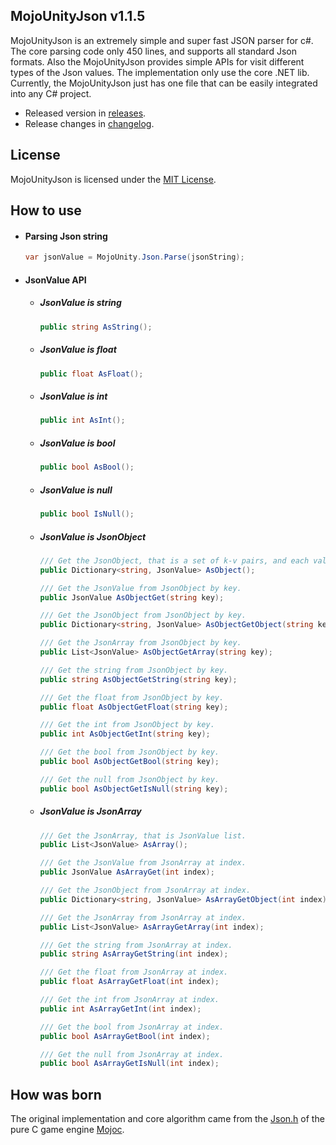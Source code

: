 ## MojoUnityJson v1.1.5

MojoUnityJson is an extremely simple and super fast JSON parser for c#. The core parsing code only 450 lines, and supports all standard Json formats. Also the MojoUnityJson provides simple APIs for visit different types of the Json values. The implementation only use the core .NET lib. Currently, the MojoUnityJson just has one file that can be easily integrated into any C# project.

* Released version in [releases](https://github.com/scottcgi/MojoUnityJson/releases).
* Release changes in [changelog](https://github.com/scottcgi/MojoUnityJson/blob/master/ChangeLog.md).

## License
MojoUnityJson is licensed under the [MIT License](https://github.com/scottcgi/MojoUnityJson/blob/master/LICENSE).

## How to use

* #### Parsing Json string

  ```csharp
  var jsonValue = MojoUnity.Json.Parse(jsonString);
  ```
  
* #### JsonValue API

  * ##### JsonValue is string
  
    ```csharp
    public string AsString();
    ```
    
  * ##### JsonValue is float
  
    ```csharp
    public float AsFloat();
    ```
    
  * ##### JsonValue is int

    ```csharp
    public int AsInt();
    ```
    
  * ##### JsonValue is bool
  
    ```csharp
    public bool AsBool();
    ```
    
  * ##### JsonValue is null
  
    ```csharp
    public bool IsNull();
    ```  

  * ##### JsonValue is JsonObject
  
    ```csharp
    /// Get the JsonObject, that is a set of k-v pairs, and each value is JsonValue.
    public Dictionary<string, JsonValue> AsObject();
    
    /// Get the JsonValue from JsonObject by key.
    public JsonValue AsObjectGet(string key);
    
    /// Get the JsonObject from JsonObject by key.
    public Dictionary<string, JsonValue> AsObjectGetObject(string key);
    
    /// Get the JsonArray from JsonObject by key.
    public List<JsonValue> AsObjectGetArray(string key);
    
    /// Get the string from JsonObject by key.
    public string AsObjectGetString(string key);
    
    /// Get the float from JsonObject by key.
    public float AsObjectGetFloat(string key);
    
    /// Get the int from JsonObject by key.
    public int AsObjectGetInt(string key);
    
    /// Get the bool from JsonObject by key.
    public bool AsObjectGetBool(string key);
    
    /// Get the null from JsonObject by key.  
    public bool AsObjectGetIsNull(string key);
    ```
    
  * ##### JsonValue is JsonArray
  
    ```csharp
    /// Get the JsonArray, that is JsonValue list.
    public List<JsonValue> AsArray();
    
    /// Get the JsonValue from JsonArray at index.
    public JsonValue AsArrayGet(int index);
    
    /// Get the JsonObject from JsonArray at index.
    public Dictionary<string, JsonValue> AsArrayGetObject(int index);
    
    /// Get the JsonArray from JsonArray at index.
    public List<JsonValue> AsArrayGetArray(int index);
    
    /// Get the string from JsonArray at index. 
    public string AsArrayGetString(int index);
    
    /// Get the float from JsonArray at index.
    public float AsArrayGetFloat(int index);
    
    /// Get the int from JsonArray at index.
    public int AsArrayGetInt(int index);
    
    /// Get the bool from JsonArray at index.
    public bool AsArrayGetBool(int index);
    
    /// Get the null from JsonArray at index.
    public bool AsArrayGetIsNull(int index);
    ```
    
## How was born

The original implementation and core algorithm came from the [Json.h](https://github.com/scottcgi/Mojoc/blob/master/Engine/Toolkit/Utils/Json.h) of the pure C game engine [Mojoc](https://github.com/scottcgi/Mojoc).
